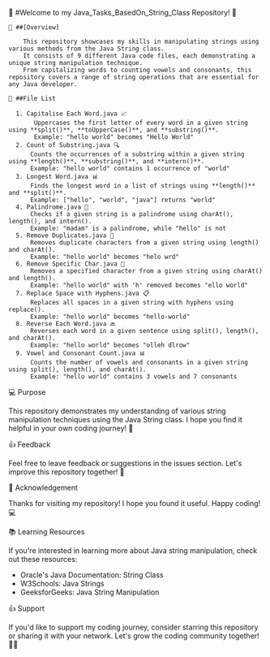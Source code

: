🎉 #Welcome to my Java_Tasks_BasedOn_String_Class Repository! 🎉

    👋 ##[Overview]

        This repository showcases my skills in manipulating strings using various methods from the Java String class. 
        It consists of 9 different Java code files, each demonstrating a unique string manipulation technique. 
        From capitalizing words to counting vowels and consonants, this repository covers a range of string operations that are essential for any Java developer.

    📂 ##File List

      1. Capitalise Each Word.java 📈
           Uppercases the first letter of every word in a given string using **split()**, **toUpperCase()**, and **substring()**.
           Example: "hello world" becomes "Hello World"
      2. Count of Substring.java 🔍
          Counts the occurrences of a substring within a given string using **length()**, **substring()**, and **intern()**.
          Example: "hello world" contains 1 occurrence of "world"
      3. Longest Word.java 📊
          Finds the longest word in a list of strings using **length()** and **split()**.
          Example: ["hello", "world", "java"] returns "world"
      4. Palindrome.java 🔁
          Checks if a given string is a palindrome using charAt(), length(), and intern().
          Example: "madam" is a palindrome, while "hello" is not
      5. Remove Duplicates.java 🚫
          Removes duplicate characters from a given string using length() and charAt().
          Example: "hello world" becomes "helo wrd"
      6. Remove Specific Char.java 🚫
          Removes a specified character from a given string using charAt() and length().
          Example: "hello world" with 'h' removed becomes "ello world"
      7. Replace Space with Hyphens.java 📋
          Replaces all spaces in a given string with hyphens using replace().
          Example: "hello world" becomes "hello-world"
      8. Reverse Each Word.java 🔙
          Reverses each word in a given sentence using split(), length(), and charAt().
          Example: "hello world" becomes "olleh dlrow"
      9. Vowel and Consonant Count.java 📊
          Counts the number of vowels and consonants in a given string using split(), length(), and charAt().
          Example: "hello world" contains 3 vowels and 7 consonants

💻 Purpose

This repository demonstrates my understanding of various string manipulation techniques using the Java String class. I hope you find it helpful in your own coding journey! 🤖

👍 Feedback

Feel free to leave feedback or suggestions in the issues section. Let's improve this repository together! 🤝

👏 Acknowledgement

Thanks for visiting my repository! I hope you found it useful. Happy coding! 💻

📚 Learning Resources

If you're interested in learning more about Java string manipulation, check out these resources:

- Oracle's Java Documentation: String Class
- W3Schools: Java Strings
- GeeksforGeeks: Java String Manipulation

👍 Support

If you'd like to support my coding journey, consider starring this repository or sharing it with your network. Let's grow the coding community together! 🤜🤛
